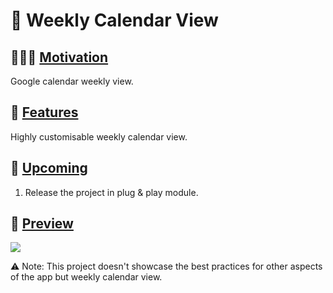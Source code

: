 # :calendar: Weekly Calendar View
## 🙇🏻‍♂️ <ins>Motivation<ins>
Google calendar weekly view. 
## 🌟 <ins>Features<ins>
Highly customisable weekly calendar view.  
## 🚧 <ins>Upcoming<ins>
1. Release the project in plug & play module.

## :tada: <ins>Preview<ins>
![](resources/screen_recording.gif)
  
⚠ Note: This project doesn't showcase the best practices for other aspects of the app but weekly calendar view.
